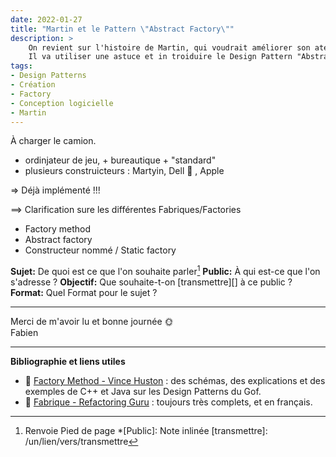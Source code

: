 ```yaml
---
date: 2022-01-27
title: "Martin et le Pattern \"Abstract Factory\""
description: >
    On revient sur l'histoire de Martin, qui voudrait améliorer son atelier.
    Il va utiliser une astuce et in troiduire le Design Pattern "Abstract Factory" 
tags:
- Design Patterns
- Création
- Factory
- Conception logicielle
- Martin
---
```

À charger le camion.

- ordinjateur de jeu, + bureautique + "standard"
- plusieurs construicteurs : Martyin, Dell :bell: , Apple

=> Déjà implémenté !!!

==> Clarification sure les différentes Fabriques/Factories
- Factory method
- Abstract factory
- Constructeur nommé / Static factory

**Sujet:** De quoi est ce que l'on souhaite parler[^1]
**Public:** À qui est-ce que l'on s'adresse ?
**Objectif:** Que souhaite-t-on [transmettre][] à ce public ?
**Format:** Quel Format pour le sujet ?

---

Merci de m'avoir lu et bonne journée 🌞
<br>
Fabien

---

**Bibliographie et liens utiles**

- 🔗 [Factory Method - Vince Huston](http://www.vincehuston.org/dp/factory_method.html) : des schémas, des explications et des exemples de C++ et Java sur les Design Patterns du Gof.
- 🔗 [Fabrique - Refactoring Guru](https://refactoring.guru/fr/design-patterns/factory-method) : toujours très complets, et en français.

[^1]: Renvoie Pied de page
*[Public]: Note inlinée
[transmettre]: /un/lien/vers/transmettre